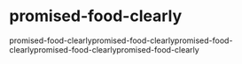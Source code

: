 # promised-food-clearly
promised-food-clearlypromised-food-clearlypromised-food-clearlypromised-food-clearlypromised-food-clearly
